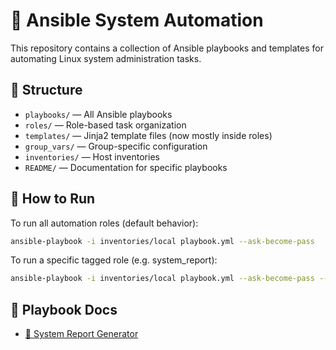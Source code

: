 # 🧠 Ansible System Automation

This repository contains a collection of Ansible playbooks and templates for automating Linux system administration tasks.

## 📂 Structure

- `playbooks/` — All Ansible playbooks
- `roles/` — Role-based task organization
- `templates/` — Jinja2 template files (now mostly inside roles)
- `group_vars/` — Group-specific configuration
- `inventories/` — Host inventories
- `README/` — Documentation for specific playbooks

## 🚀 How to Run

To run all automation roles (default behavior):

```bash
ansible-playbook -i inventories/local playbook.yml --ask-become-pass
```

To run a specific tagged role (e.g. system_report):

```bash
ansible-playbook -i inventories/local playbook.yml --ask-become-pass --tags system_report
```

## 📖 Playbook Docs

- [📧 System Report Generator](README/system-report.md)
